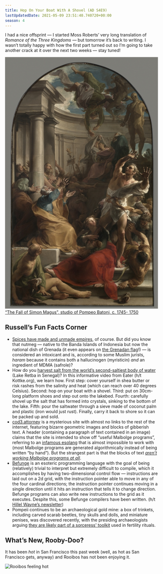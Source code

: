 ```yaml
---
title: Hop On Your Boat With A Shovel (AD S4E9)
lastUpdatedDate: 2021-05-09 23:51:40.740720+00:00
season: 4
---
```


I had a nice offsprint — I started Moss Roberts’ very long translation of *Romance of the Three Kingdoms* — but tomorrow it’s back to writing. I wasn’t totally happy with how the first part turned out so I’m going to take another crack at it over the next two weeks — stay tuned!

![“The Fall of Simon Magus”, studio of Pompeo Batoni, c. 1745- 1750](../../assets/newsletters/fall_of_simon_magus.jpg)
[“The Fall of Simon Magus”, studio of Pompeo Batoni, c. 1745- 1750](https://www.clevelandart.org/art/1983.217)

## Russell’s Fun Facts Corner

* [Spices have made and unmade empires](https://www.nytimes.com/2019/11/27/t-magazine/spices.html), of course. But did you know that nutmeg — native to the Banda Islands of Indonesia but now the national dish of Grenada (it even appears on [the Grenadan flag](https://en.wikipedia.org/wiki/Grenada#/media/File:Flag_of_Grenada.svg)!) — is considered an intoxicant and is, according to some Muslim jurists, *haram* because it contains both a hallucinogen (myristicin) *and* an ingredient of MDMA (safrole)?
* How do you [harvest salt from the world’s second-saltiest body of water](https://kottke.org/21/02/harvesting-salt-from-a-very-salty-lake) (Lake Retba in Senegal)? In this informative video from Eater (h/t Kottke.org), we learn how. First step: cover yourself in shea butter or risk rashes from the salinity and heat (which can reach over 40 degrees Celsius). Second: hop on your boat with a shovel. Third: put on 30cm-long platform shoes and step out onto the lakebed. Fourth: carefully shovel up the salt that has formed into crystals, sinking to the bottom of the lake. Fifth: pour the saltwater through a sieve made of coconut palm and plastic (iron would just rust). Finally, carry it back to shore so it can be packed up and sold.
* [cod3.attorney](http://c0d3.attorney) is a mysterious site with almost no links to the rest of the internet, featuring bizarre geometric images and blocks of gibberish text. A header (containing a paragraph of text contained in an image) claims that the site is intended to show off “useful Malbolge programs”, referring to an [infamous esolang](https://en.wikipedia.org/wiki/Malbolge) that is almost impossible to work with (most Malbolge programs are generated algorithmically instead of being written “by hand”). But the strangest part is that the blocks of text [*aren’t working Malbolge programs at all*](https://esoteric.codes/blog/a-malbolge-mystery-c0d3-attorney).
* [Befunge](https://esolangs.org/wiki/Befunge) is an esoteric programming language with the goal of being (relatively) trivial to interpret but extremely difficult to compile, which it accomplishes by having two-dimensional control flow — instructions are laid out on a 2d grid, with the instruction pointer able to move in any of the four cardinal directions; the instruction pointer continues moving in a single direction until it hits an instruction that tells it to change direction. Befunge programs can also write new instructions to the grid as it executes. Despite this, some Befunge compilers have been written. (h/t [Hillel Wayne’s newsletter](https://buttondown.email/hillelwayne/archive/esolangs))
* Pompeii continues to be an archaeological gold mine: a box of trinkets, including carved scarab beetles, tiny skulls and dolls, and miniature penises, was discovered recently, with the presiding archaeologists arguing [they are likely part of a sorceress' toolkit](https://www.smithsonianmag.com/smart-news/sorceresss-kit-was-discovered-ashes-pompeii-180972907/) used in fertility rituals.

## What’s New, Rooby-Doo?

It has been *hot* in San Francisco this past week (well, as hot as San Francisco gets, anyway) and Rooibos has not been enjoying it.

![Rooibos feeling hot](../../assets/newsletters/rooibos_hot.jpg)